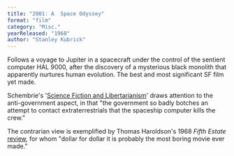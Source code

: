 ```yaml
---
title: "2001: A  Space Odyssey"
format: "film"
category: "Misc."
yearReleased: "1968"
author: "Stanley Kubrick"
---
```


Follows a voyage to Jupiter in a spacecraft under the  control of the sentient computer HAL 9000, after the discovery of a mysterious  black monolith that apparently nurtures human evolution. The best and most  significant SF film yet made.

Schembrie's '<a href="https://www.lewrockwell.com/2009/05/joe-schembrie/expect-a-libertarian-future/">Science  Fiction and Libertarianism</a>' draws attention to the anti-government aspect,  in that "the government so badly botches an attempt to contact extraterrestrials  that the spaceship computer kills the crew."

The contrarian view is exemplified by Thomas Haroldson's 1968 _Fifth Estate_ <a href="https://www.fifthestate.org/archive/53-may-1-15-1968/a-space-trip/"> review</a>, for whom "dollar for dollar it is probably the most boring movie ever made."

